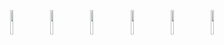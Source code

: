 <p align="center">
  	<a href="https://drive.google.com/file/d/1BN-oPF54H449OeDzqHEILfNDnIm_PEGt/view?usp=sharing">
    		<img width="10%" style="padding:5px" src="https://img.icons8.com/?size=512&id=13654&format=png"/></a>
		<img width="10%" style="padding:5px" src="https://img.icons8.com/color/144/000000/html-5.png"/>
    		<img width="10%" style="padding:5px" src="https://img.icons8.com/color/144/000000/css3.png"/>
    		<img width="10%" style="padding:5px" src="https://img.icons8.com/color/144/000000/javascript.png"/>
    		<img width="10%" style="padding:5px" src="https://img.icons8.com/color/144/000000/mysql-logo.png"/>
    		<img width="10%" style="padding:5px" src="https://img.icons8.com/color/144/000000/python.png"/>
</p>
